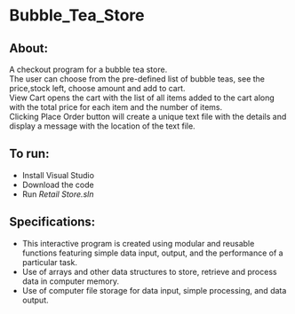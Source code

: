 # Bubble_Tea_Store

## About:
A checkout program for a bubble tea store. <br/>
The user can choose from the pre-defined list of bubble teas, see the price,stock left, choose amount and add to cart.<br/>
View Cart opens the cart with the list of all items added to the cart along with the total price for each item and the number of items.<br/>
Clicking Place Order button will create a unique text file with the details and display a message with the location of the text file.<br/>

## To run:
- Install Visual Studio<br/>
- Download the code<br/>
- Run _Retail Store.sln_ <br/>

## Specifications:
- This interactive program is created using modular and reusable functions featuring simple data input, output, and the performance of a particular task.<br/>
- Use of arrays and other data structures to store, retrieve and process data in computer memory.<br/>
- Use of computer file storage for data input, simple processing, and data output.

